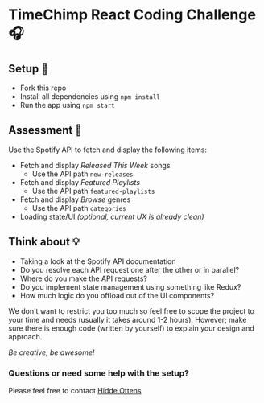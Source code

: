 # TimeChimp React Coding Challenge 🎧

## Setup 🚀

- Fork this repo
- Install all dependencies using `npm install`
- Run the app using `npm start`

## Assessment 📖

Use the Spotify API to fetch and display the following items:

- Fetch and display *Released This Week* songs
  - Use the API path `new-releases`
- Fetch and display *Featured Playlists*
  - Use the API path `featured-playlists`
- Fetch and display *Browse* genres
  - Use the API path `categories`
- Loading state/UI *(optional, current UX is already clean)*

## Think about 💡

- Taking a look at the Spotify API documentation
- Do you resolve each API request one after the other or in parallel?
- Where do you make the API requests?
- Do you implement state management using something like Redux?
- How much logic do you offload out of the UI components?

We don't want to restrict you too much so feel free to scope the project to your time and needs (usually it takes around 1-2 hours).
However; make sure there is enough code (written by yourself) to explain your design and approach.

*Be creative, be awesome!*

### Questions or need some help with the setup?

Please feel free to contact [Hidde Ottens](mailto:h.ottens@timechimp.com?subject=TimeChimp%20React%20Assessment)
